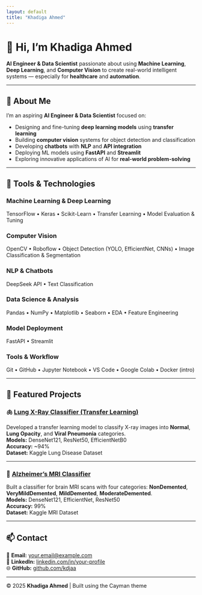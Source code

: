 ```yaml
---
layout: default
title: "Khadiga Ahmed"
---
```


# 👋 Hi, I’m Khadiga Ahmed

**AI Engineer & Data Scientist** passionate about using **Machine Learning**, **Deep Learning**, and **Computer Vision** to create real-world intelligent systems — especially for **healthcare** and **automation**.

---

## 🧠 About Me

I’m an aspiring **AI Engineer & Data Scientist** focused on:
- Designing and fine-tuning **deep learning models** using **transfer learning**
- Building **computer vision** systems for object detection and classification
- Developing **chatbots** with **NLP** and **API integration**
- Deploying ML models using **FastAPI** and **Streamlit**
- Exploring innovative applications of AI for **real-world problem-solving**

---

## 🧰 Tools & Technologies

### **Machine Learning & Deep Learning**
TensorFlow • Keras • Scikit-Learn • Transfer Learning • Model Evaluation & Tuning  

### **Computer Vision**
OpenCV • Roboflow • Object Detection (YOLO, EfficientNet, CNNs) • Image Classification & Segmentation  

### **NLP & Chatbots**
DeepSeek API • Text Classification  

### **Data Science & Analysis**
Pandas • NumPy • Matplotlib • Seaborn • EDA • Feature Engineering  

### **Model Deployment**
FastAPI • Streamlit  

### **Tools & Workflow**
Git • GitHub • Jupyter Notebook • VS Code • Google Colab • Docker (intro)

---

## 🚀 Featured Projects

### 🫁 [Lung X-Ray Classifier (Transfer Learning)](https://github.com/kdjaa/lung-xray-classifier)
Developed a transfer learning model to classify X-ray images into **Normal**, **Lung Opacity**, and **Viral Pneumonia** categories.  
**Models:** DenseNet121, ResNet50, EfficientNetB0  
**Accuracy:** ~94%  
**Dataset:** Kaggle Lung Disease Dataset  

---

### 🧠 [Alzheimer’s MRI Classifier](https://github.com/kdjaa/alzheimers-mri-classifier)
Built a classifier for brain MRI scans with four categories: **NonDemented**, **VeryMildDemented**, **MildDemented**, **ModerateDemented**.  
**Models:** DenseNet121, EfficientNet, ResNet50  
**Accuracy:** 99%  
**Dataset:** Kaggle MRI Dataset  

---

## 📫 Contact

📧 **Email:** [your.email@example.com](mailto:your.email@example.com)  
💼 **LinkedIn:** [linkedin.com/in/your-profile](https://linkedin.com/in/your-profile)  
🌐 **GitHub:** [github.com/kdjaa](https://github.com/kdjaa)

---

© 2025 **Khadiga Ahmed** | Built using the Cayman theme
